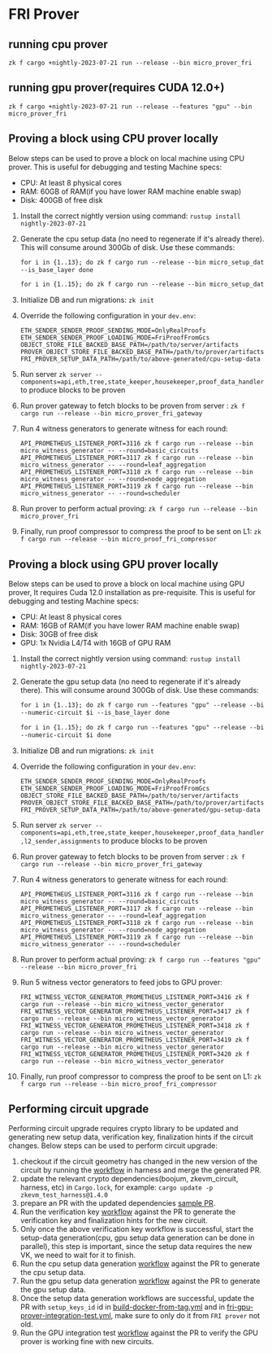 # FRI Prover

## running cpu prover

`zk f cargo +nightly-2023-07-21 run --release --bin micro_prover_fri`

## running gpu prover(requires CUDA 12.0+)

`zk f cargo +nightly-2023-07-21 run --release --features "gpu" --bin micro_prover_fri`

## Proving a block using CPU prover locally

Below steps can be used to prove a block on local machine using CPU prover. This is useful for debugging and testing
Machine specs:

- CPU: At least 8 physical cores
- RAM: 60GB of RAM(if you have lower RAM machine enable swap)
- Disk: 400GB of free disk

1. Install the correct nightly version using command: `rustup install nightly-2023-07-21`
2. Generate the cpu setup data (no need to regenerate if it's already there). This will consume around 300Gb of disk.
   Use these commands:

   ```markdown
   for i in {1..13}; do zk f cargo run --release --bin micro_setup_data_generator_fri -- --numeric-circuit $i
   --is_base_layer done

   for i in {1..15}; do zk f cargo run --release --bin micro_setup_data_generator_fri -- --numeric-circuit $i done
   ```

3. Initialize DB and run migrations: `zk init`

4. Override the following configuration in your `dev.env`:

   ```
   ETH_SENDER_SENDER_PROOF_SENDING_MODE=OnlyRealProofs
   ETH_SENDER_SENDER_PROOF_LOADING_MODE=FriProofFromGcs
   OBJECT_STORE_FILE_BACKED_BASE_PATH=/path/to/server/artifacts
   PROVER_OBJECT_STORE_FILE_BACKED_BASE_PATH=/path/to/prover/artifacts
   FRI_PROVER_SETUP_DATA_PATH=/path/to/above-generated/cpu-setup-data
   ```

5. Run server `zk server --components=api,eth,tree,state_keeper,housekeeper,proof_data_handler` to produce blocks to be
   proven
6. Run prover gateway to fetch blocks to be proven from server :
   `zk f cargo run --release --bin micro_prover_fri_gateway`
7. Run 4 witness generators to generate witness for each round:

   ```
   API_PROMETHEUS_LISTENER_PORT=3116 zk f cargo run --release --bin micro_witness_generator -- --round=basic_circuits
   API_PROMETHEUS_LISTENER_PORT=3117 zk f cargo run --release --bin micro_witness_generator -- --round=leaf_aggregation
   API_PROMETHEUS_LISTENER_PORT=3118 zk f cargo run --release --bin micro_witness_generator -- --round=node_aggregation
   API_PROMETHEUS_LISTENER_PORT=3119 zk f cargo run --release --bin micro_witness_generator -- --round=scheduler
   ```

8. Run prover to perform actual proving: `zk f cargo run --release --bin micro_prover_fri`
9. Finally, run proof compressor to compress the proof to be sent on L1:
   `zk f cargo run --release --bin micro_proof_fri_compressor`

## Proving a block using GPU prover locally

Below steps can be used to prove a block on local machine using GPU prover, It requires Cuda 12.0 installation as
pre-requisite. This is useful for debugging and testing Machine specs:

- CPU: At least 8 physical cores
- RAM: 16GB of RAM(if you have lower RAM machine enable swap)
- Disk: 30GB of free disk
- GPU: 1x Nvidia L4/T4 with 16GB of GPU RAM

1. Install the correct nightly version using command: `rustup install nightly-2023-07-21`
2. Generate the gpu setup data (no need to regenerate if it's already there). This will consume around 300Gb of disk.
   Use these commands:

   ```markdown
   for i in {1..13}; do zk f cargo run --features "gpu" --release --bin micro_setup_data_generator_fri --
   --numeric-circuit $i --is_base_layer done

   for i in {1..15}; do zk f cargo run --features "gpu" --release --bin micro_setup_data_generator_fri --
   --numeric-circuit $i done
   ```

3. Initialize DB and run migrations: `zk init`

4. Override the following configuration in your `dev.env`:

   ```
   ETH_SENDER_SENDER_PROOF_SENDING_MODE=OnlyRealProofs
   ETH_SENDER_SENDER_PROOF_LOADING_MODE=FriProofFromGcs
   OBJECT_STORE_FILE_BACKED_BASE_PATH=/path/to/server/artifacts
   PROVER_OBJECT_STORE_FILE_BACKED_BASE_PATH=/path/to/prover/artifacts
   FRI_PROVER_SETUP_DATA_PATH=/path/to/above-generated/gpu-setup-data
   ```

5. Run server `zk server --components=api,eth,tree,state_keeper,housekeeper,proof_data_handler,l2_sender,assignments` to
   produce blocks to be proven
6. Run prover gateway to fetch blocks to be proven from server :
   `zk f cargo run --release --bin micro_prover_fri_gateway`
7. Run 4 witness generators to generate witness for each round:

   ```
   API_PROMETHEUS_LISTENER_PORT=3116 zk f cargo run --release --bin micro_witness_generator -- --round=basic_circuits
   API_PROMETHEUS_LISTENER_PORT=3117 zk f cargo run --release --bin micro_witness_generator -- --round=leaf_aggregation
   API_PROMETHEUS_LISTENER_PORT=3118 zk f cargo run --release --bin micro_witness_generator -- --round=node_aggregation
   API_PROMETHEUS_LISTENER_PORT=3119 zk f cargo run --release --bin micro_witness_generator -- --round=scheduler
   ```

8. Run prover to perform actual proving: `zk f cargo run --features "gpu" --release --bin micro_prover_fri`
9. Run 5 witness vector generators to feed jobs to GPU prover:

   ```
   FRI_WITNESS_VECTOR_GENERATOR_PROMETHEUS_LISTENER_PORT=3416 zk f cargo run --release --bin micro_witness_vector_generator
   FRI_WITNESS_VECTOR_GENERATOR_PROMETHEUS_LISTENER_PORT=3417 zk f cargo run --release --bin micro_witness_vector_generator
   FRI_WITNESS_VECTOR_GENERATOR_PROMETHEUS_LISTENER_PORT=3418 zk f cargo run --release --bin micro_witness_vector_generator
   FRI_WITNESS_VECTOR_GENERATOR_PROMETHEUS_LISTENER_PORT=3419 zk f cargo run --release --bin micro_witness_vector_generator
   FRI_WITNESS_VECTOR_GENERATOR_PROMETHEUS_LISTENER_PORT=3420 zk f cargo run --release --bin micro_witness_vector_generator
   ```

10. Finally, run proof compressor to compress the proof to be sent on L1:
    `zk f cargo run --release --bin micro_proof_fri_compressor`

## Performing circuit upgrade

Performing circuit upgrade requires crypto library to be updated and generating new setup data, verification key,
finalization hints if the circuit changes. Below steps can be used to perform circuit upgrade:

1. checkout if the circuit geometry has changed in the new version of the circuit by running the
   [workflow](https://github.com/ZKAmoeba-Micro/zkevm_test_harness/actions/workflows/geometry-config-generator.yml) in
   harness and merge the generated PR.
2. update the relevant crypto dependencies(boojum, zkevm_circuit, harness, etc) in `Cargo.lock`, for example:
   `cargo update -p zkevm_test_harness@1.4.0`
3. prepare an PR with the updated dependencies [sample PR](https://github.com/ZKAmoeba-Micro/micro-2-dev/pull/2481).
4. Run the verification key
   [workflow](https://github.com/ZKAmoeba-Micro/micro-2-dev/actions/workflows/fri-vk-generator.yaml) against the PR to
   generate the verification key and finalization hints for the new circuit.
5. Only once the above verification key workflow is successful, start the setup-data generation(cpu, gpu setup data
   generation can be done in parallel), this step is important, since the setup data requires the new VK, we need to
   wait for it to finish.
6. Run the cpu setup data generation
   [workflow](https://github.com/ZKAmoeba-Micro/micro-2-dev/actions/workflows/fri-setup-data-generator.yml) against the
   PR to generate the cpu setup data.
7. Run the gpu setup data generation
   [workflow](https://github.com/ZKAmoeba-Micro/micro-2-dev/actions/workflows/fri-gpu-setup-data-generator.yml) against
   the PR to generate the gpu setup data.
8. Once the setup data generation workflows are successful, update the PR with `setup_keys_id` id in
   [build-docker-from-tag.yml](../../.github/workflows/build-docker-from-tag.yml) and in
   [fri-gpu-prover-integration-test.yml](../../.github/workflows/fri-gpu-prover-integration-test.yml), make sure to only
   do it from `FRI prover` not old.
9. Run the GPU integration test
   [workflow](https://github.com/ZKAmoeba-Micro/micro-2-dev/actions/workflows/fri-gpu-prover-integration-test.yml)
   against the PR to verify the GPU prover is working fine with new circuits.
